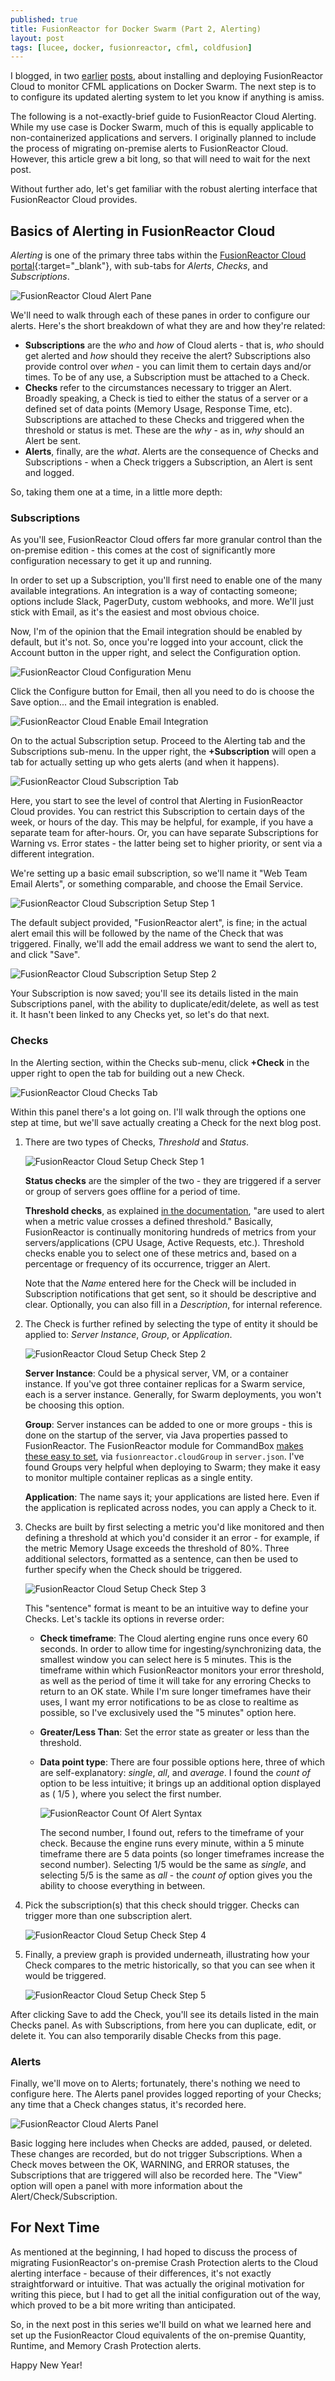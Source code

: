 ```yaml
---
published: true
title: FusionReactor for Docker Swarm (Part 2, Alerting)
layout: post
tags: [lucee, docker, fusionreactor, cfml, coldfusion]
---
```

I blogged, in two [earlier](/2018/11/21/installing-fusionreactor-for-docker-swarm.html) [posts](/2018/12/14/update-to-fusionreactor-cloud-configuration-on-swarm.html), about installing and deploying FusionReactor Cloud to monitor CFML applications on Docker Swarm. The next step is to to configure its updated alerting system to let you know if anything is amiss.
<!--more-->

The following is a not-exactly-brief guide to FusionReactor Cloud Alerting. While my use case is Docker Swarm, much of this is equally applicable to non-containerized applications and servers. I originally planned to include the process of migrating on-premise alerts to FusionReactor Cloud. However, this article grew a bit long, so that will need to wait for the next post.

Without further ado, let's get familiar with the robust alerting interface that FusionReactor Cloud provides.

## Basics of Alerting in FusionReactor Cloud

*Alerting* is one of the primary three tabs within the [FusionReactor Cloud portal](https://app.fusionreactor.io/){:target="_blank"}, with sub-tabs for *Alerts*, *Checks*, and *Subscriptions*.

![FusionReactor Cloud Alert Pane][fr-cloud-alerting-pane]

We'll need to walk through each of these panes in order to configure our alerts. Here's the short breakdown of what they are and how they're related:

- **Subscriptions** are the *who* and *how* of Cloud alerts - that is, *who* should get alerted and *how* should they receive the alert? Subscriptions also provide control over *when* - you can limit them to certain days and/or times. To be of any use, a Subscription must be attached to a Check.
- **Checks** refer to the circumstances necessary to trigger an Alert. Broadly speaking, a Check is tied to either the status of a server or a defined set of data points (Memory Usage, Response Time, etc). Subscriptions are attached to these Checks and triggered when the threshold or status is met. These are the *why* - as in, *why* should an Alert be sent.
- **Alerts**, finally, are the *what*. Alerts are the consequence of Checks and Subscriptions - when a Check triggers a Subscription, an Alert is sent and logged.

So, taking them one at a time, in a little more depth:

### Subscriptions

As you'll see, FusionReactor Cloud offers far more granular control than the on-premise edition - this comes at the cost of significantly more configuration necessary to get it up and running.

In order to set up a Subscription, you'll first need to enable one of the many available integrations. An integration is a way of contacting someone; options include Slack, PagerDuty, custom webhooks, and more. We'll just stick with Email, as it's the easiest and most obvious choice.

Now, I'm of the opinion that the Email integration should be enabled by default, but it's not. So, once you're logged into your account, click the Account button in the upper right, and select the Configuration option.

![FusionReactor Cloud Configuration Menu][fr-cloud-configuration-menu]

Click the Configure button for Email, then all you need to do is choose the Save option... and the Email integration is enabled.

![FusionReactor Cloud Enable Email Integration][fr-cloud-email-configuration]

On to the actual Subscription setup. Proceed to the Alerting tab and the Subscriptions sub-menu. In the upper right, the **+Subscription** will open a tab for actually setting up who gets alerts (and when it happens).

![FusionReactor Cloud Subscription Tab][fr-cloud-subscription-tab]

Here, you start to see the level of control that Alerting in FusionReactor Cloud provides. You can restrict this Subscription to certain days of the week, or hours of the day. This may be helpful, for example, if you have a separate team for after-hours. Or, you can have separate Subscriptions for Warning vs. Error states - the latter being set to higher priority, or sent via a different integration.

We're setting up a basic email subscription, so we'll name it "Web Team Email Alerts", or something comparable, and choose the Email Service.

![FusionReactor Cloud Subscription Setup Step 1][fr-cloud-subscription-1]

The default subject provided, "FusionReactor alert", is fine; in the actual alert email this will be followed by the name of the Check that was triggered. Finally, we'll add the email address we want to send the alert to, and click "Save".

![FusionReactor Cloud Subscription Setup Step 2][fr-cloud-subscription-2]

Your Subscription is now saved; you'll see its details listed in the main Subscriptions panel, with the ability to duplicate/edit/delete, as well as test it. It hasn't been linked to any Checks yet, so let's do that next.

### Checks

In the Alerting section, within the Checks sub-menu, click **+Check** in the upper right to open the tab for building out a new Check.

![FusionReactor Cloud Checks Tab][fr-cloud-checks-tab]

Within this panel there's a lot going on. I'll walk through the options one step at time, but we'll save actually creating a Check for the next blog post.

1. There are two types of Checks, *Threshold* and *Status*.

    ![FusionReactor Cloud Setup Check Step 1][fr-cloud-checks-setup-1]

    **Status checks** are the simpler of the two - they are triggered if a server or group of servers goes offline for a period of time.

    **Threshold checks**, as explained [in the documentation](https://docs.fusionreactor.io/guides/alerting/#checks), "are used to alert when a metric value crosses a defined threshold." Basically, FusionReactor is continually monitoring hundreds of metrics from your servers/applications (CPU Usage, Active Requests, etc.). Threshold checks enable you to select one of these metrics and, based on a percentage or frequency of its occurrence, trigger an Alert.

    Note that the *Name* entered here for the Check will be included in Subscription notifications that get sent, so it should be descriptive and clear. Optionally, you can also fill in a *Description*, for internal reference.

2. The Check is further refined by selecting the type of entity it should be applied to: *Server Instance*, *Group*, or *Application*.

    ![FusionReactor Cloud Setup Check Step 2][fr-cloud-checks-setup-2]

    **Server Instance**: Could be a physical server, VM, or a container instance. If you've got three container replicas for a Swarm service, each is a server instance. Generally, for Swarm deployments, you won't be choosing this option.

    **Group**: Server instances can be added to one or more groups - this is done on the startup of the server, via Java properties passed to FusionReactor. The FusionReactor module for CommandBox [makes these easy to set](/2018/11/21/installing-fusionreactor-for-docker-swarm.html#configuration), via `fusionreactor.cloudGroup` in `server.json`. I've found Groups very helpful when deploying to Swarm; they make it easy to monitor  multiple container replicas as a single entity.

    **Application**: The name says it; your applications are listed here. Even if the application is replicated across nodes, you can apply a Check to it.

3. Checks are built by first selecting a metric you'd like monitored and then defining a threshold at which you'd consider it an error - for example, if the metric Memory Usage exceeds the threshold of 80%. Three additional selectors, formatted as a sentence, can then be used to further specify when the Check should be triggered.

    ![FusionReactor Cloud Setup Check Step 3][fr-cloud-checks-setup-3]

    This "sentence" format is meant to be an intuitive way to define your Checks. Let's tackle its options in reverse order:

    - **Check timeframe**: The Cloud alerting engine runs once every 60 seconds. In order to allow time for ingesting/synchronizing data, the smallest window you can select here is 5 minutes. This is the timeframe within which FusionReactor monitors your error threshold, as well as the period of time it will take for any erroring Checks to return to an OK state. While I'm sure longer timeframes have their uses, I want my error notifications to be as close to realtime as possible, so I've exclusively used the "5 minutes" option here.
    - **Greater/Less Than**: Set the error state as greater or less than the threshold.
    - **Data point type**: There are four possible options here, three of which are self-explanatory: *single*, *all*, and *average*. I found the *count of* option to be less intuitive; it brings up an additional option displayed as ( 1/5 ), where you select the first number.

        ![FusionReactor Count Of Alert Syntax][fr-cloud-count-of-alert]

      The second number, I found out, refers to the timeframe of your check. Because the engine runs every minute, within a 5 minute timeframe there are 5 data points (so longer timeframes increase the second number). Selecting 1/5 would be the same as *single*, and selecting 5/5 is the same as *all* - the *count of* option gives you the ability to choose everything in between.

4. Pick the subscription(s) that this check should trigger. Checks can trigger more than one subscription alert.

    ![FusionReactor Cloud Setup Check Step 4][fr-cloud-checks-setup-4]

5. Finally, a preview graph is provided underneath, illustrating how your Check compares to the metric historically, so that you can see when it would be triggered.

    ![FusionReactor Cloud Setup Check Step 5][fr-cloud-checks-setup-5]

After clicking Save to add the Check, you'll see its details listed in the main Checks panel. As with Subscriptions, from here you can duplicate, edit, or delete it. You can also temporarily disable Checks from this page.

### Alerts

Finally, we'll move on to Alerts; fortunately, there's nothing we need to configure here. The Alerts panel provides logged reporting of your Checks; any time that a Check changes status, it's recorded here.

![FusionReactor Cloud Alerts Panel][fr-cloud-alerts-panel]

Basic logging here includes when Checks are added, paused, or deleted. These changes are recorded, but do not trigger Subscriptions. When a Check moves between the OK, WARNING, and ERROR statuses, the Subscriptions that are triggered will also be recorded here. The "View" option will open a panel with more information about the Alert/Check/Subscription.

## For Next Time

As mentioned at the beginning, I had hoped to discuss the process of migrating FusionReactor's on-premise Crash Protection alerts to the Cloud alerting interface - because of their differences, it's not exactly straightforward or intuitive. That was actually the original motivation for writing this piece, but I had to get all the initial configuration out of the way, which proved to be a bit more writing than anticipated.

So, in the next post in this series we'll build on what we learned here and set up the FusionReactor Cloud equivalents of the on-premise Quantity, Runtime, and Memory Crash Protection alerts.

Happy New Year!

[fr-standard-alerts]: /public/assets/images/fusion-reactor-standard-protection-alerts.png
[fr-cloud-alerting-pane]: /public/assets/images/fusionreactor-cloud-alerting-tab.png
[fr-cloud-configuration-menu]: /public/assets/images/fusionreactor-cloud-configuration-menu.png
[fr-cloud-email-configuration]: /public/assets/images/fusionreactor-configured-email-alert-service.png
[fr-cloud-subscription-tab]: /public/assets/images/fusionreactor-add-subscription-tab.png
[fr-cloud-subscription-1]: /public/assets/images/fusionreactor-subscription-step-1.png
[fr-cloud-subscription-2]: /public/assets/images/fusionreactor-subscription-step-2.png
[fr-cloud-checks-tab]: /public/assets/images/fusionreactor-add-check-tab.png
[fr-cloud-checks-setup-1]: /public/assets/images/fusionreactor-check-setup-step-1.png
[fr-cloud-checks-setup-2]: /public/assets/images/fusionreactor-check-setup-step-2.png
[fr-cloud-checks-setup-3]: /public/assets/images/fusionreactor-check-setup-step-3.png
[fr-cloud-checks-setup-4]: /public/assets/images/fusionreactor-check-setup-step-4.png
[fr-cloud-checks-setup-5]: /public/assets/images/fusionreactor-check-setup-step-5.png
[fr-cloud-alerts-panel]: /public/assets/images/fusionreactor-cloud-alerts-panel.png
[fr-cloud-count-of-alert]: /public/assets/images/fusionreactor-count-of-alert-setting.png